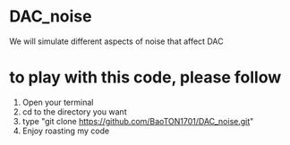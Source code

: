 # DAC_noise
We will simulate different aspects of noise that affect DAC

# to play with this code, please follow 
1. Open your terminal
2. cd to the directory you want
3. type "git clone https://github.com/BaoTON1701/DAC_noise.git"
4. Enjoy roasting my code

